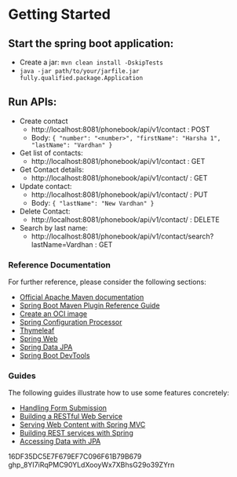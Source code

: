 # Getting Started

## Start the spring boot application:

* Create a jar: `mvn clean install -DskipTests`
* `java -jar path/to/your/jarfile.jar fully.qualified.package.Application`

## Run APIs:
* Create contact
    * http://localhost:8081/phonebook/api/v1/contact : POST
    * Body: `{
      "number": "<number>",
      "firstName": "Harsha 1",
      "lastName": "Vardhan"
      }`
* Get list of contacts:
    * http://localhost:8081/phonebook/api/v1/contact : GET
* Get Contact details:
    * http://localhost:8081/phonebook/api/v1/contact/<id> : GET
* Update contact:
    * http://localhost:8081/phonebook/api/v1/contact/<id> : PUT
    * Body: `{
      "lastName": "New Vardhan"
      }`
* Delete Contact:
    * http://localhost:8081/phonebook/api/v1/contact/<id> : DELETE
* Search by last name:
    * http://localhost:8081/phonebook/api/v1/contact/search?lastName=Vardhan : GET
### Reference Documentation

For further reference, please consider the following sections:

* [Official Apache Maven documentation](https://maven.apache.org/guides/index.html)
* [Spring Boot Maven Plugin Reference Guide](https://docs.spring.io/spring-boot/docs/3.0.4/maven-plugin/reference/html/)
* [Create an OCI image](https://docs.spring.io/spring-boot/docs/3.0.4/maven-plugin/reference/html/#build-image)
* [Spring Configuration Processor](https://docs.spring.io/spring-boot/docs/3.0.4/reference/htmlsingle/#appendix.configuration-metadata.annotation-processor)
* [Thymeleaf](https://docs.spring.io/spring-boot/docs/3.0.4/reference/htmlsingle/#web.servlet.spring-mvc.template-engines)
* [Spring Web](https://docs.spring.io/spring-boot/docs/3.0.4/reference/htmlsingle/#web)
* [Spring Data JPA](https://docs.spring.io/spring-boot/docs/3.0.4/reference/htmlsingle/#data.sql.jpa-and-spring-data)
* [Spring Boot DevTools](https://docs.spring.io/spring-boot/docs/3.0.4/reference/htmlsingle/#using.devtools)

### Guides

The following guides illustrate how to use some features concretely:

* [Handling Form Submission](https://spring.io/guides/gs/handling-form-submission/)
* [Building a RESTful Web Service](https://spring.io/guides/gs/rest-service/)
* [Serving Web Content with Spring MVC](https://spring.io/guides/gs/serving-web-content/)
* [Building REST services with Spring](https://spring.io/guides/tutorials/rest/)
* [Accessing Data with JPA](https://spring.io/guides/gs/accessing-data-jpa/)


16DF35DC5E7F679EF7C096F61B79B679
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
